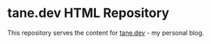 # tane.dev HTML Repository

This repository serves the content for [tane.dev](https://tane.dev) - my personal blog.
